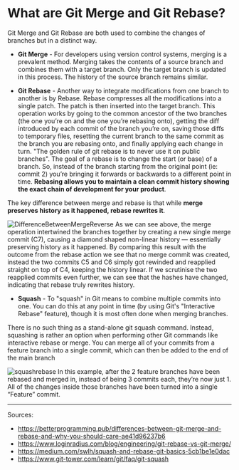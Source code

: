 # What are Git Merge and Git Rebase?
Git Merge and Git Rebase are both used to combine the changes of branches but in a distinct way.

- **Git Merge** - For developers using version control systems, merging is a prevalent method. Merging takes the contents of a source branch and combines them with a target branch. Only the target branch is updated in this process. The history of the source branch remains similar.

- **Git Rebase** - Another way to integrate modifications from one branch to another is by Rebase. Rebase compresses all the modifications into a single patch. The patch is then inserted into the target branch. This operation works by going to the common ancestor of the two branches (the one you’re on and the one you’re rebasing onto), getting the diff introduced by each commit of the branch you’re on, saving those diffs to temporary files, resetting the current branch to the same commit as the branch you are rebasing onto, and finally applying each change in turn.
"The golden rule of git rebase is to never use it on public branches".
The goal of a rebase is to change the start (or base) of a branch. So, instead of the branch starting from the original point (ie: commit 2) you’re bringing it forwards or backwards to a different point in time. **Rebasing allows you to maintain a clean commit history showing the exact chain of development for your product**.

The key difference between merge and rebase is that while **merge preserves history as it happened, rebase rewrites it**.

![DifferenceBetweenMergeReverse](https://miro.medium.com/max/1400/1*Y77kjfj3xgPz_YRYa8Zmsg.png)
As we can see above, the merge operation intertwined the branches together by creating a new single merge commit (C7), causing a diamond shaped non-linear history — essentially preserving history as it happened. By comparing this result with the outcome from the rebase action we see that no merge commit was created, instead the two commits C5 and C6 simply got rewinded and reapplied straight on top of C4, keeping the history linear. If we scrutinise the two reapplied commits even further, we can see that the hashes have changed, indicating that rebase truly rewrites history.

- **Squash** - To "squash" in Git means to combine multiple commits into one. You can do this at any point in time (by using Git's "Interactive Rebase" feature), though it is most often done when merging branches.

There is no such thing as a stand-alone git squash command. Instead, squashing is rather an option when performing other Git commands like interactive rebase or merge. You can merge all of your commits from a feature branch into a single commit, which can then be added to the end of the main branch

![squashrebase](https://miro.medium.com/max/1358/1*ZmKOAvJJFCmn05WFPiIaBw.png)
In this example, after the 2 feature branches have been rebased and merged in, instead of being 3 commits each, they’re now just 1. All of the changes inside those branches have been turned into a single “Feature” commit.

---

Sources:
- https://betterprogramming.pub/differences-between-git-merge-and-rebase-and-why-you-should-care-ae41d96237b6
- https://www.loginradius.com/blog/engineering/git-rebase-vs-git-merge/
- https://medium.com/swlh/squash-and-rebase-git-basics-5cb1be1e0dac
- https://www.git-tower.com/learn/git/faq/git-squash